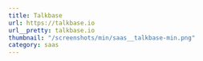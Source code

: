 ```yaml
---
title: Talkbase
url: https://talkbase.io
url__pretty: talkbase.io
thumbnail: "/screenshots/min/saas__talkbase-min.png"
category: saas
---
```

